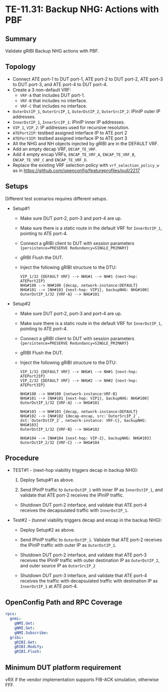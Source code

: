 # TE-11.31: Backup NHG: Actions with PBF

## Summary

Validate gRIBI Backup NHG actions with PBF.

## Topology

*   Connect ATE port-1 to DUT port-1, ATE port-2 to DUT port-2, ATE port-3 to
    DUT port-3, and ATE port-4 to DUT port-4.
*   Create a 3 non-default VRF:
    *   `VRF-A` that includes DUT port-1.
    *   `VRF-B` that includes no interface.
    *   `VRF-C` that includes no interface.
*   `OuterDstIP_1`, `OuterSrcIP_1`, `OuterDstIP_2`, `OuterSrcIP_2`: IPinIP outer
    IP addresses.
*   `InnerDstIP_1`, `InnerSrcIP_1`: IPinIP inner IP addresses.
*   `VIP_1`, `VIP_2`: IP addresses used for recursive resolution.
*   `ATEPort2IP`: testbed assigned interface IP to ATE port 2
*   `ATEPort3IP`: testbed assigned interface IP to ATE port 3
*   All the NHG and NH objects injected by gRIBI are in the DEFAULT VRF.
*   Add an empty decap VRF, `DECAP_TE_VRF`.
*   Add 4 empty encap VRFs, `ENCAP_TE_VRF_A`, `ENCAP_TE_VRF_B`, `ENCAP_TE_VRF_C`
    and `ENCAP_TE_VRF_D`.
*   Replace the existing VRF selection policy with `vrf_selection_policy_w` as
    in <https://github.com/openconfig/featureprofiles/pull/2217>

## Setups

Different test scenarios requires different setups.

*   Setup#1

    *   Make sure DUT port-2, port-3 and port-4 are up.
    *   Make sure there is a static route in the default VRF for `InnerDstIP_1`,
        pointing to ATE port-4.
    *   Connect a gRIBI client to DUT with session parameters
        `{persistence=PRESERVE Redundancy=SINGLE_PRIMARY}`
    *   gRIBI Flush the DUT.
    *   Inject the following gRIBI structure to the DTU:

        ```text
        VIP_1/32 {DEFAULT VRF} --> NHG#1 --> NH#1 {next-hop: ATEPort2IP}
        NHG#100 --> NH#100 {decap, network-instance:DEFAULT}
        NHG#101 --> [NH#101 {next-hop: VIP1}, backupNHG: NHG#100]
        OuterDstIP_1/32 {VRF-A} --> NHG#101
        ```

*   Setup#2

    *   Make sure DUT port-2, port-3 and port-4 are up.
    *   Make sure there is a static route in the default VRF for `InnerDstIP_1`,
        pointing to ATE port-4.
    *   Connect a gRIBI client to DUT with session parameters
        `{persistence=PRESERVE Redundancy=SINGLE_PRIMARY}`
    *   gRIBI Flush the DUT.
    *   Inject the following gRIBI structure to the DTU:

        ```text
        VIP_1/32 {DEFAULT VRF} --> NHG#1 --> NH#1 {next-hop: ATEPort2IP}
        VIP_2/32 {DEFAULT VRF} --> NHG#2 --> NH#2 {next-hop: ATEPort3IP}

        NHG#100 --> NH#100 {network-instance:VRF-B}
        NHG#101 --> [NH#101 {next-hop: VIP1}, backupNHG: NHG#100]
        OuterDstIP_1/32 {VRF-A} --> NHG#101

        NHG#103 --> NH#103 {decap, network-instance:DEFAULT}
        NHG#102 --> [NH#102 {decap-encap, src:`OuterSrcIP_2`, dst:`OuterDstIP_2`, network-instance: VRF-C}, backupNHG: NHG#103]
        OuterDstIP_1/32 {VRF-B} --> NHG#102

        NHG#104 --> [NH#104 {next-hop: VIP-2}, backupNHG: NHG#103]
        OuterDstIP_2/32 {VRF-C} --> NHG#104
        ```

## Procedure

*   TEST#1 - (next-hop viability triggers decap in backup NHG):

    1.  Deploy Setup#1 as above.

    2.  Send IPinIP traffic to `OuterDstIP_1` with inner IP as `InnerDstIP_1`,
        and validate that ATE port-2 receives the IPinIP traffic.

    *   Shutdown DUT port-2 interface, and validate that ATE port-4 receives the
        decapsulated traffic with `InnerDstIP_1`.

*   Test#2 - (tunnel viability triggers decap and encap in the backup NHG):

    *   Deploy Setup#2 as above.

    *   Send IPinIP traffic to `OuterDstIP_1`. Validate that ATE port-2 receives
        the IPinIP traffic with outer IP as `OuterDstIP_1`.

    *   Shutdown DUT port-2 interface, and validate that ATE port-3 receives the
        IPinIP traffic with outer destination IP as `OuterDstIP_2`, and outer
        source IP as `OuterSrcIP_2`

    *   Shutdown DUT port-3 interface, and validate that ATE port-4 receives the
        traffic with decapsulated traffic with destination IP as `InnerDstIP_1`
        at ATE port-4.

## OpenConfig Path and RPC Coverage
```yaml
rpcs:
  gnmi:
    gNMI.Get:
    gNMI.Set:
    gNMI.Subscribe:
  gribi:
    gRIBI.Get:
    gRIBI.Modify:
    gRIBI.Flush:
```

## Minimum DUT platform requirement

vRX if the vendor implementation supports FIB-ACK simulation, otherwise FFF.

